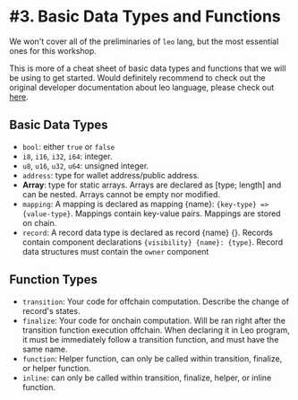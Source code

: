 # \#3. Basic Data Types and Functions

We won't cover all of the preliminaries of `leo` lang, but the most essential ones for this workshop.

This is more of a cheat sheet of basic data types and functions that we will be using to get started. Would definitely recommend to check out the original developer documentation about leo language, 
please check out [here](https://developer.aleo.org/leo/language).

## Basic Data Types

- `bool`: either `true` or `false`
- `i8`, `i16`, `i32`, `i64`: integer.
- `u8`, `u16`, `u32`, `u64`: unsigned integer.
- `address`: type for wallet address/public address.
- **Array**: type for static arrays. Arrays are declared as [type; length] and can be nested. Arrays cannot be empty nor modified.
- `mapping`: A mapping is declared as mapping {name}: `{key-type} => {value-type}`. Mappings contain key-value pairs. Mappings are stored on chain.
- `record`: A record data type is declared as record {name} {}. Records contain component declarations `{visibility} {name}: {type}`. Record data structures must contain the `owner` component

## Function Types

- `transition`: Your code for offchain computation. Describe the change of record's states.
- `finalize`: Your code for onchain computation. Will be ran right after the transition function execution offchain. When declaring it in Leo program, it must be immediately follow a transition function, and must have the same name.
- `function`: Helper function, can only be called within transition, finalize, or helper function.
- `inline`: can only be called within transition, finalize, helper, or inline function.
